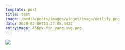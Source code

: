 ```yaml
---
template: post
title: test
image: /media/posts/images/widget/image/netlify.png
date: 2020-02-06T13:27:05.442Z
entryimage: 466px-Yin_yang.svg.png
---
```

![](/media/posts/images/widget/body/netlify-cms-logo.svg)
